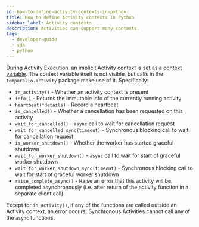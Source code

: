 ```yaml
---
id: how-to-define-activity-contexts-in-python
title: How to define Activity contexts in Python
sidebar_label: Activity contexts
description: Activities can support many contexts.
tags:
  - developer-guide
  - sdk
  - python
---
```


During Activity Execution, an implicit Activity context is set as a
[context variable](https://docs.python.org/3/library/contextvars.html). The context variable itself is not visible, but
calls in the `temporalio.activity` package make use of it. Specifically:

- `in_activity()` - Whether an activity context is present
- `info()` - Returns the immutable info of the currently running activity
- `heartbeat(*details)` - Record a heartbeat
- `is_cancelled()` - Whether a cancellation has been requested on this activity
- `wait_for_cancelled()` - `async` call to wait for cancellation request
- `wait_for_cancelled_sync(timeout)` - Synchronous blocking call to wait for cancellation request
- `is_worker_shutdown()` - Whether the worker has started graceful shutdown
- `wait_for_worker_shutdown()` - `async` call to wait for start of graceful worker shutdown
- `wait_for_worker_shutdown_sync(timeout)` - Synchronous blocking call to wait for start of graceful worker shutdown
- `raise_complete_async()` - Raise an error that this activity will be completed asynchronously (i.e. after return of
  the activity function in a separate client call)

Except for `in_activity()`, if any of the functions are called outside an Activity context, an error
occurs. Synchronous Activities cannot call any of the `async` functions.
